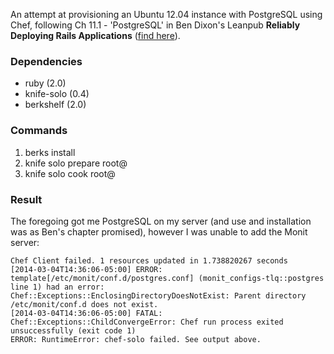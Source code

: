 An attempt at provisioning an Ubuntu 12.04 instance with PostgreSQL using Chef, following Ch 11.1 - 'PostgreSQL' 
in Ben Dixon's Leanpub __Reliably Deploying Rails Applications__ ([find here](https://leanpub.com/deploying_rails_applications)).
### Dependencies

* ruby (2.0)
* knife-solo (0.4)
* berkshelf (2.0)

### Commands

1. berks install
2. knife solo prepare root@<yourserverhere>
3. knife solo cook root@<yourserverhere>

### Result
The foregoing got me PostgreSQL on my server (and use and installation was as Ben's chapter promised), however
I was unable to add the Monit server:
```
Chef Client failed. 1 resources updated in 1.738820267 seconds
[2014-03-04T14:36:06-05:00] ERROR: template[/etc/monit/conf.d/postgres.conf] (monit_configs-tlq::postgres line 1) had an error: Chef::Exceptions::EnclosingDirectoryDoesNotExist: Parent directory /etc/monit/conf.d does not exist.
[2014-03-04T14:36:06-05:00] FATAL: Chef::Exceptions::ChildConvergeError: Chef run process exited unsuccessfully (exit code 1)
ERROR: RuntimeError: chef-solo failed. See output above.
```

